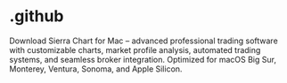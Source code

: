 # .github
Download Sierra Chart for Mac – advanced professional trading software with customizable charts, market profile analysis, automated trading systems, and seamless broker integration. Optimized for macOS Big Sur, Monterey, Ventura, Sonoma, and Apple Silicon.
